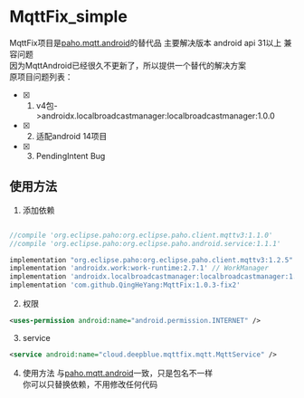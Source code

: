 # MqttFix_simple


MqttFix项目是[paho.mqtt.android](https://github.com/eclipse-paho/paho.mqtt.android)的替代品
主要解决版本 android api 31以上 兼容问题  
因为MqttAndroid已经很久不更新了，所以提供一个替代的解决方案  
原项目问题列表：
- [x] 1. v4包->androidx.localbroadcastmanager:localbroadcastmanager:1.0.0
- [x] 2. 适配android 14项目
- [x] 3. PendingIntent Bug

## 使用方法
1. 添加依赖
```gradle  

//compile 'org.eclipse.paho:org.eclipse.paho.client.mqttv3:1.1.0'
//compile 'org.eclipse.paho:org.eclipse.paho.android.service:1.1.1'

implementation "org.eclipse.paho:org.eclipse.paho.client.mqttv3:1.2.5" // Origin Mqtt depdency
implementation 'androidx.work:work-runtime:2.7.1' // WorkManager 
implementation 'androidx.localbroadcastmanager:localbroadcastmanager:1.0.0' //replace v4 & do not use 1.1.0  
implementation 'com.github.QingHeYang:MqttFix:1.0.3-fix2'
```

2. 权限
```xml
<uses-permission android:name="android.permission.INTERNET" />
```  

3. service
```xml
<service android:name="cloud.deepblue.mqttfix.mqtt.MqttService" />
```  

4. 使用方法
   与[paho.mqtt.android](https://github.com/eclipse-paho/paho.mqtt.android)一致，只是包名不一样  
   你可以只替换依赖，不用修改任何代码  


